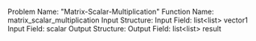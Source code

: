 Problem Name: "Matrix-Scalar-Multiplication"
Function Name: matrix_scalar_multiplication
Input Structure:
Input Field: list<list<float>> vector1
Input Field: <float> scalar
Output Structure:
Output Field: list<list<float>> result
